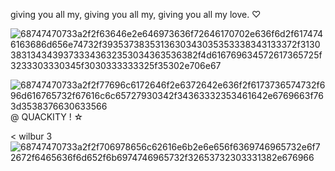 
giving you all my, giving you all my, giving you all my love. ♡

![68747470733a2f2f63646e2e646973636f72646170702e636f6d2f6174746163686d656e74732f3935373835313630343035353338343133372f313038313434393733343632353034363536382f4d616769634572617365725f3233303330345f3030333333325f35302e706e67](https://user-images.githubusercontent.com/127633796/224515687-e959e639-01a9-4694-aafe-4c1087786c23.png)

![68747470733a2f2f77696c6172646f2e6372642e636f2f6173736574732f696d616765732f67616c6c65727930342f34363332353461642e6769663f763d3538376630633566](https://user-images.githubusercontent.com/127633796/224515697-f8abc127-f0d8-4f24-8f4f-4fa237593685.gif)
@ QUACKITY ! ☆

< wilbur 3 ![68747470733a2f2f706978656c62616e6b2e6e656f6369746965732e6f72672f6465636f6d652f6b6974746965732f32653732303331382e676966](https://user-images.githubusercontent.com/127633796/224515720-7e8a9b64-0693-443d-9ede-ec7ef2a38c8b.gif)

